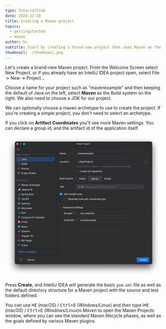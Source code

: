 ```yaml
---
type: TutorialStep
date: 2024-22-10
title: Creating a Maven project
topics:
  - gettingstarted
  - maven
author: hs
subtitle: Start by creating a brand-new project that uses Maven as the build tool.
thumbnail: ./thumbnail.png
---
```


Let's create a brand-new Maven project. From the Welcome Screen select New Project, or if you already have an IntelliJ IDEA project open, select File -> New -> Project...

Choose a name for your project such as "mavenexample" and then keeping the default of Java on the left, select **Maven** as the Build system on the right. We also need to choose a JDK for our project.

We can optionally choose a maven archetype to use to create the project. If you're creating a simple project, you don't need to select an archetype.

If you click on **Artifact Coordinates** you'll see more Maven settings. You can declare a group id, and the artifact id of the application itself.

![new-maven-project.png](new-maven-project.png)

Press **Create**, and IntelliJ IDEA will generate the basic `pom.xml` file as well as the default directory structure for a Maven project with the source and test folders defined.

You can use <kbd>⌘E</kbd> (macOS) / <kbd>Ctrl+E</kbd> (Windows/Linux) and then type i<kbd>⌘E</kbd> (macOS) / <kbd>Ctrl+E</kbd> (Windows/Linux)n _Maven_ to open the Maven Projects window, where you can see the standard Maven lifecycle phases, as well as the goals defined by various Maven plugins.
